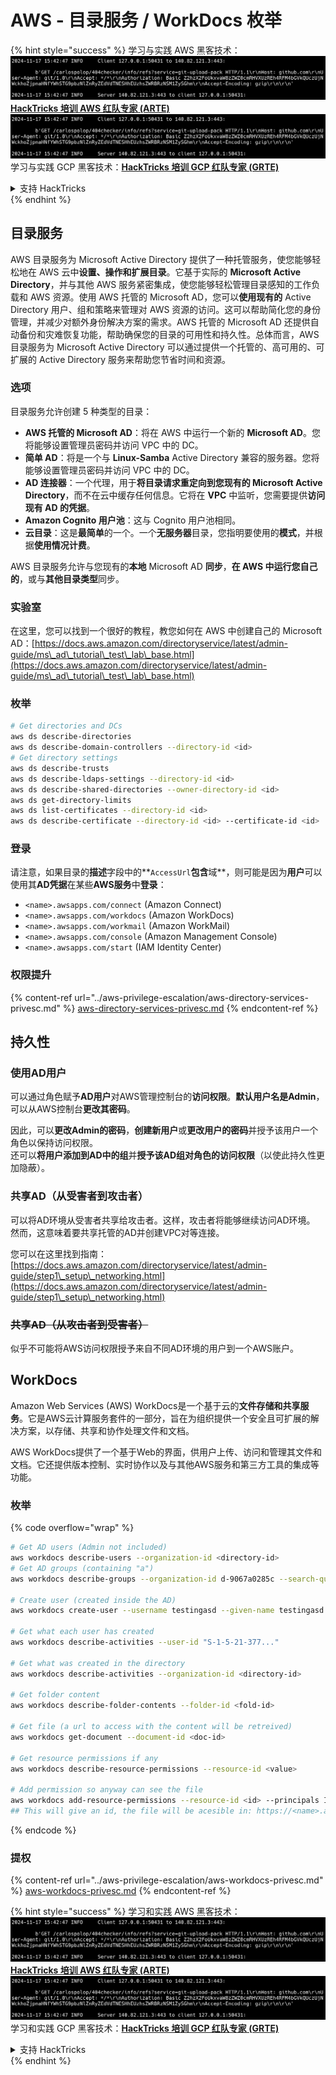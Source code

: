 # AWS - 目录服务 / WorkDocs 枚举

{% hint style="success" %}
学习与实践 AWS 黑客技术：<img src="../../../.gitbook/assets/image (1).png" alt="" data-size="line">[**HackTricks 培训 AWS 红队专家 (ARTE)**](https://training.hacktricks.xyz/courses/arte)<img src="../../../.gitbook/assets/image (1).png" alt="" data-size="line">\
学习与实践 GCP 黑客技术：<img src="../../../.gitbook/assets/image (2).png" alt="" data-size="line">[**HackTricks 培训 GCP 红队专家 (GRTE)**<img src="../../../.gitbook/assets/image (2).png" alt="" data-size="line">](https://training.hacktricks.xyz/courses/grte)

<details>

<summary>支持 HackTricks</summary>

* 查看 [**订阅计划**](https://github.com/sponsors/carlospolop)!
* **加入** 💬 [**Discord 群组**](https://discord.gg/hRep4RUj7f) 或 [**Telegram 群组**](https://t.me/peass) 或 **关注** 我们的 **Twitter** 🐦 [**@hacktricks\_live**](https://twitter.com/hacktricks\_live)**.**
* **通过向** [**HackTricks**](https://github.com/carlospolop/hacktricks) 和 [**HackTricks Cloud**](https://github.com/carlospolop/hacktricks-cloud) GitHub 仓库提交 PR 来分享黑客技巧。

</details>
{% endhint %}

## 目录服务

AWS 目录服务为 Microsoft Active Directory 提供了一种托管服务，使您能够轻松地在 AWS 云中**设置、操作和扩展目录**。它基于实际的 **Microsoft Active Directory**，并与其他 AWS 服务紧密集成，使您能够轻松管理目录感知的工作负载和 AWS 资源。使用 AWS 托管的 Microsoft AD，您可以**使用现有的** Active Directory 用户、组和策略来管理对 AWS 资源的访问。这可以帮助简化您的身份管理，并减少对额外身份解决方案的需求。AWS 托管的 Microsoft AD 还提供自动备份和灾难恢复功能，帮助确保您的目录的可用性和持久性。总体而言，AWS 目录服务为 Microsoft Active Directory 可以通过提供一个托管的、高可用的、可扩展的 Active Directory 服务来帮助您节省时间和资源。

### 选项

目录服务允许创建 5 种类型的目录：

* **AWS 托管的 Microsoft AD**：将在 AWS 中运行一个新的 **Microsoft AD**。您将能够设置管理员密码并访问 VPC 中的 DC。
* **简单 AD**：将是一个与 **Linux-Samba** Active Directory 兼容的服务器。您将能够设置管理员密码并访问 VPC 中的 DC。
* **AD 连接器**：一个代理，用于**将目录请求重定向到您现有的 Microsoft Active Directory**，而不在云中缓存任何信息。它将在 **VPC** 中监听，您需要提供**访问现有 AD 的凭据**。
* **Amazon Cognito 用户池**：这与 Cognito 用户池相同。
* **云目录**：这是**最简单**的一个。一个**无服务器**目录，您指明要使用的**模式**，并根据**使用情况计费**。

AWS 目录服务允许与您现有的**本地** Microsoft AD **同步**，**在 AWS 中运行您自己的**，或与**其他目录类型**同步。

### 实验室

在这里，您可以找到一个很好的教程，教您如何在 AWS 中创建自己的 Microsoft AD：[https://docs.aws.amazon.com/directoryservice/latest/admin-guide/ms\_ad\_tutorial\_test\_lab\_base.html](https://docs.aws.amazon.com/directoryservice/latest/admin-guide/ms\_ad\_tutorial\_test\_lab\_base.html)

### 枚举
```bash
# Get directories and DCs
aws ds describe-directories
aws ds describe-domain-controllers --directory-id <id>
# Get directory settings
aws ds describe-trusts
aws ds describe-ldaps-settings --directory-id <id>
aws ds describe-shared-directories --owner-directory-id <id>
aws ds get-directory-limits
aws ds list-certificates --directory-id <id>
aws ds describe-certificate --directory-id <id> --certificate-id <id>
```
### 登录

请注意，如果目录的**描述**字段中的**`AccessUrl`**包含**域**，则可能是因为**用户**可以使用其**AD凭据**在某些**AWS服务**中**登录**：

* `<name>.awsapps.com/connect` (Amazon Connect)
* `<name>.awsapps.com/workdocs` (Amazon WorkDocs)
* `<name>.awsapps.com/workmail` (Amazon WorkMail)
* `<name>.awsapps.com/console` (Amazon Management Console)
* `<name>.awsapps.com/start` (IAM Identity Center)

### 权限提升

{% content-ref url="../aws-privilege-escalation/aws-directory-services-privesc.md" %}
[aws-directory-services-privesc.md](../aws-privilege-escalation/aws-directory-services-privesc.md)
{% endcontent-ref %}

## 持久性

### 使用AD用户

可以通过角色赋予**AD用户**对AWS管理控制台的**访问权限**。**默认用户名是Admin**，可以从AWS控制台**更改其密码**。

因此，可以**更改Admin的密码**，**创建新用户**或**更改用户的密码**并授予该用户一个角色以保持访问权限。\
还可以**将用户添加到AD中的组**并**授予该AD组对角色的访问权限**（以使此持久性更加隐蔽）。

### 共享AD（从受害者到攻击者）

可以将AD环境从受害者共享给攻击者。这样，攻击者将能够继续访问AD环境。\
然而，这意味着要共享托管的AD并创建VPC对等连接。

您可以在这里找到指南：[https://docs.aws.amazon.com/directoryservice/latest/admin-guide/step1\_setup\_networking.html](https://docs.aws.amazon.com/directoryservice/latest/admin-guide/step1\_setup\_networking.html)

### ~~共享AD（从攻击者到受害者）~~

似乎不可能将AWS访问权限授予来自不同AD环境的用户到一个AWS账户。

## WorkDocs

Amazon Web Services (AWS) WorkDocs是一个基于云的**文件存储和共享服务**。它是AWS云计算服务套件的一部分，旨在为组织提供一个安全且可扩展的解决方案，以存储、共享和协作处理文件和文档。

AWS WorkDocs提供了一个基于Web的界面，供用户上传、访问和管理其文件和文档。它还提供版本控制、实时协作以及与其他AWS服务和第三方工具的集成等功能。

### 枚举

{% code overflow="wrap" %}
```bash
# Get AD users (Admin not included)
aws workdocs describe-users --organization-id <directory-id>
# Get AD groups (containing "a")
aws workdocs describe-groups --organization-id d-9067a0285c --search-query a

# Create user (created inside the AD)
aws workdocs create-user --username testingasd --given-name testingasd --surname testingasd --password <password> --email-address name@directory.domain --organization-id <directory-id>

# Get what each user has created
aws workdocs describe-activities --user-id "S-1-5-21-377..."

# Get what was created in the directory
aws workdocs describe-activities --organization-id <directory-id>

# Get folder content
aws workdocs describe-folder-contents --folder-id <fold-id>

# Get file (a url to access with the content will be retreived)
aws workdocs get-document --document-id <doc-id>

# Get resource permissions if any
aws workdocs describe-resource-permissions --resource-id <value>

# Add permission so anyway can see the file
aws workdocs add-resource-permissions --resource-id <id> --principals Id=anonymous,Type=ANONYMOUS,Role=VIEWER
## This will give an id, the file will be acesible in: https://<name>.awsapps.com/workdocs/index.html#/share/document/<id>
```
{% endcode %}

### 提权

{% content-ref url="../aws-privilege-escalation/aws-workdocs-privesc.md" %}
[aws-workdocs-privesc.md](../aws-privilege-escalation/aws-workdocs-privesc.md)
{% endcontent-ref %}

{% hint style="success" %}
学习和实践 AWS 黑客技术：<img src="../../../.gitbook/assets/image (1).png" alt="" data-size="line">[**HackTricks 培训 AWS 红队专家 (ARTE)**](https://training.hacktricks.xyz/courses/arte)<img src="../../../.gitbook/assets/image (1).png" alt="" data-size="line">\
学习和实践 GCP 黑客技术：<img src="../../../.gitbook/assets/image (2).png" alt="" data-size="line">[**HackTricks 培训 GCP 红队专家 (GRTE)**<img src="../../../.gitbook/assets/image (2).png" alt="" data-size="line">](https://training.hacktricks.xyz/courses/grte)

<details>

<summary>支持 HackTricks</summary>

* 查看 [**订阅计划**](https://github.com/sponsors/carlospolop)!
* **加入** 💬 [**Discord 群组**](https://discord.gg/hRep4RUj7f) 或 [**Telegram 群组**](https://t.me/peass) 或 **在 Twitter 上关注** 🐦 [**@hacktricks\_live**](https://twitter.com/hacktricks\_live)**.**
* **通过向** [**HackTricks**](https://github.com/carlospolop/hacktricks) 和 [**HackTricks Cloud**](https://github.com/carlospolop/hacktricks-cloud) GitHub 仓库提交 PR 来分享黑客技巧。

</details>
{% endhint %}
